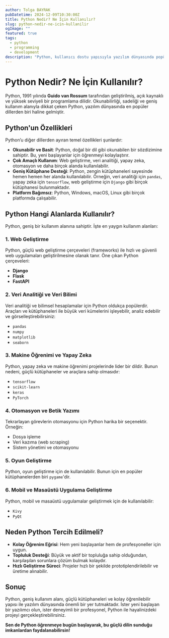 ```yaml
---
author: Tolga BAYRAK
pubDatetime: 2024-12-09T10:30:00Z
title: Python Nedir? Ne İçin Kullanılır?
slug: python-nedir-ne-icin-kullanilir
ogImage: ""
featured: true
tags:
  - python
  - programming
  - development
description: "Python, kullanıcı dostu yapısıyla yazılım dünyasında popüler bir programlama dili haline gelmiştir. Peki, Python nedir ve hangi alanlarda kullanılır?"
---
```


# Python Nedir? Ne İçin Kullanılır?

Python, 1991 yılında **Guido van Rossum** tarafından geliştirilmiş, açık kaynaklı ve yüksek seviyeli bir programlama dilidir. Okunabilirliği, sadeliği ve geniş kullanım alanıyla dikkat çeken Python, yazılım dünyasında en popüler dillerden biri haline gelmiştir.

## Python'un Özellikleri

Python’u diğer dillerden ayıran temel özellikleri şunlardır:

- **Okunabilir ve Basit**: Python, doğal bir dil gibi okunabilen bir sözdizimine sahiptir. Bu, yeni başlayanlar için öğrenmeyi kolaylaştırır.
- **Çok Amaçlı Kullanım**: Web geliştirme, veri analitiği, yapay zeka, otomasyon ve daha birçok alanda kullanılabilir.
- **Geniş Kütüphane Desteği**: Python, zengin kütüphaneleri sayesinde hemen hemen her alanda kullanılabilir. Örneğin, veri analitiği için `pandas`, yapay zeka için `tensorflow`, web geliştirme için `Django` gibi birçok kütüphanesi bulunmaktadır.
- **Platform Bağımsız**: Python, Windows, macOS, Linux gibi birçok platformda çalışabilir.

## Python Hangi Alanlarda Kullanılır?

Python, geniş bir kullanım alanına sahiptir. İşte en yaygın kullanım alanları:

### 1. **Web Geliştirme**
Python, güçlü web geliştirme çerçeveleri (frameworks) ile hızlı ve güvenli web uygulamaları geliştirilmesine olanak tanır. Öne çıkan Python çerçeveleri:
- **Django**
- **Flask**
- **FastAPI**

### 2. **Veri Analitiği ve Veri Bilimi**
Veri analitiği ve bilimsel hesaplamalar için Python oldukça popülerdir. Araçları ve kütüphaneleri ile büyük veri kümelerini işleyebilir, analiz edebilir ve görselleştirebilirsiniz:
- `pandas`
- `numpy`
- `matplotlib`
- `seaborn`

### 3. **Makine Öğrenimi ve Yapay Zeka**
Python, yapay zeka ve makine öğrenimi projelerinde lider bir dildir. Bunun nedeni, güçlü kütüphaneler ve araçlara sahip olmasıdır:
- `tensorflow`
- `scikit-learn`
- `keras`
- `PyTorch`

### 4. **Otomasyon ve Betik Yazımı**
Tekrarlayan görevlerin otomasyonu için Python harika bir seçenektir. Örneğin:
- Dosya işleme
- Veri kazıma (web scraping)
- Sistem yönetimi ve otomasyonu

### 5. **Oyun Geliştirme**
Python, oyun geliştirme için de kullanılabilir. Bunun için en popüler kütüphanelerden biri `pygame`'dir.

### 6. **Mobil ve Masaüstü Uygulama Geliştirme**
Python, mobil ve masaüstü uygulamalar geliştirmek için de kullanılabilir:
- `Kivy`
- `PyQt`

## Neden Python Tercih Edilmeli?

- **Kolay Öğrenim Eğrisi**: Hem yeni başlayanlar hem de profesyoneller için uygun.
- **Topluluk Desteği**: Büyük ve aktif bir topluluğa sahip olduğundan, karşılaşılan sorunlara çözüm bulmak kolaydır.
- **Hızlı Geliştirme Süreci**: Projeler hızlı bir şekilde prototiplendirilebilir ve üretime alınabilir.

## Sonuç

Python, geniş kullanım alanı, güçlü kütüphaneleri ve kolay öğrenilebilir yapısı ile yazılım dünyasında önemli bir yer tutmaktadır. İster yeni başlayan bir yazılımcı olun, ister deneyimli bir profesyonel, Python ile hayalinizdeki projeyi gerçekleştirebilirsiniz.

**Sen de Python öğrenmeye bugün başlayarak, bu güçlü dilin sunduğu imkanlardan faydalanabilirsin!**
